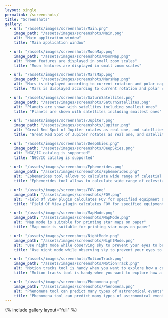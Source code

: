 ```yaml
---
layout: single
permalink: /screenshots/
title: "Screenshots"
gallery:
  - url: "/assets/images/screenshots/Main.png"
    image_path: "/assets/images/screenshots/Main.png"
    alt: "Main application window"
    title: "Main application window"

  - url: "/assets/images/screenshots/MoonMap.png"
    image_path: "/assets/images/screenshots/MoonMap.png"
    alt: "Moon features are displayed in small zoom scales"
    title: "Moon features are displayed in small zoom scales"

  - url: "/assets/images/screenshots/MarsMap.png"
    image_path: "/assets/images/screenshots/MarsMap.png"
    alt: "Mars is displayed according to current rotation and polar caps sizes"
    title: "Mars is displayed according to current rotation and polar caps sizes"

  - url: "/assets/images/screenshots/SaturnSatellites.png"
    image_path: "/assets/images/screenshots/SaturnSatellites.png"
    alt: "Planets are shown with satellites including smallest ones"
    title: "Planets are shown with satellites including smallest ones"

  - url: "/assets/images/screenshots/Jupiter.png"
    image_path: "/assets/images/screenshots/Jupiter.png"
    alt: "Great Red Spot of Jupiter rotates as real one, and satellites shadows also taken into account"
    title: "Great Red Spot of Jupiter rotates as real one, and satellites shadows also taken into account"

  - url: "/assets/images/screenshots/DeepSkies.png"
    image_path: "/assets/images/screenshots/DeepSkies.png"
    alt: "NGC/IC catalog is supported"
    title: "NGC/IC catalog is supported"

  - url: "/assets/images/screenshots/Ephemerides.png"
    image_path: "/assets/images/screenshots/Ephemerides.png"
    alt: "Ephemerides tool allows to calculate wide range of celestial object's properties"
    title: "Ephemerides tool allows to calculate wide range of celestial object's properties"

  - url: "/assets/images/screenshots/FOV.png"
    image_path: "/assets/images/screenshots/FOV.png"
    alt: "Field Of View plugin calculates FOV for specified equipment and shows FOV frame on the map"
    title: "Field Of View plugin calculates FOV for specified equipment and shows FOV frame on the map"

  - url: "/assets/images/screenshots/MapMode.png"
    image_path: "/assets/images/screenshots/MapMode.png"
    alt: "Map mode is suitable for printing star maps on paper"
    title: "Map mode is suitable for printing star maps on paper"

  - url: "/assets/images/screenshots/NightMode.png"
    image_path: "/assets/images/screenshots/NightMode.png"
    alt: "Use night mode while observing sky to prevent your eyes to be disoriented by a bright light"
    title: "Use night mode while observing sky to prevent your eyes to be disoriented by a bright light"

  - url: "/assets/images/screenshots/MotionTrack.png"
    image_path: "/assets/images/screenshots/MotionTrack.png"
    alt: "Motion tracks tool is handy when you want to explore how a celestial body moves during the time"
    title: "Motion tracks tool is handy when you want to explore how a celestial body moves during the time"

  - url: "/assets/images/screenshots/Phenomena.png"
    image_path: "/assets/images/screenshots/Phenomena.png"
    alt: "Phenomena tool can predict many types of astronomical events"
    title: "Phenomena tool can predict many types of astronomical events"
---
```


{% include gallery layout="full" %}